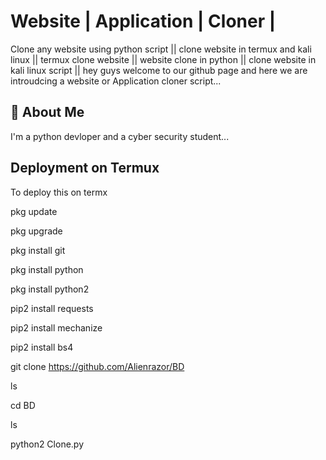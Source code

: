 # Website | Application | Cloner |

Clone any website using python script ||
clone website in termux and kali linux ||
termux clone website ||
website clone in python ||
clone website in kali linux script ||
hey guys welcome to our github page and here we are introudcing a website or Application cloner script...





## 🚀 About Me
I'm a python devloper and a cyber security student...



## Deployment on Termux

To deploy this on termx

pkg update

pkg upgrade

pkg install git

pkg install python

pkg install python2

pip2 install requests

pip2 install mechanize

pip2 install bs4

git clone https://github.com/Alienrazor/BD

ls

cd BD

ls

python2 Clone.py
```
